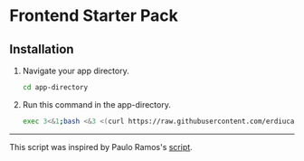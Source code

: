 # Frontend Starter Pack

## Installation

1. Navigate your app directory.

   ```sh
   cd app-directory
   ```

2. Run this command in the app-directory.

   ```sh
   exec 3<&1;bash <&3 <(curl https://raw.githubusercontent.com/erdiucar/frontend-starter-pack/master/frontend-starter-pack.sh 2> /dev/null)
   ```

---

This script was inspired by Paulo Ramos's [script](https://github.com/paulolramos/eslint-prettier-airbnb-react).
